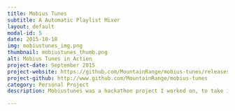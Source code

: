 ```yaml
---
title: Mobius Tunes
subtitle: A Automatic Playlist Mixer
layout: default
modal-id: 5
date: 2015-10-18
img: mobiustunes_img.png
thumbnail: mobiustunes_thumb.png
alt: Mobius Tunes in Action
project-date: September 2015
project-website: https://github.com/MountainRange/mobius-tunes/releases
project-github: http://www.github.com/MountainRange/mobius-tunes
category: Personal Project
description: Mobiustunes was a hackathon project I worked on, to take in a set of sound files, and remix all of them into a semi-smooth loop, so music would never stop playing. This project is an open source version of the infinite jukebox, that allows for multiple sound files as input.

---
```

